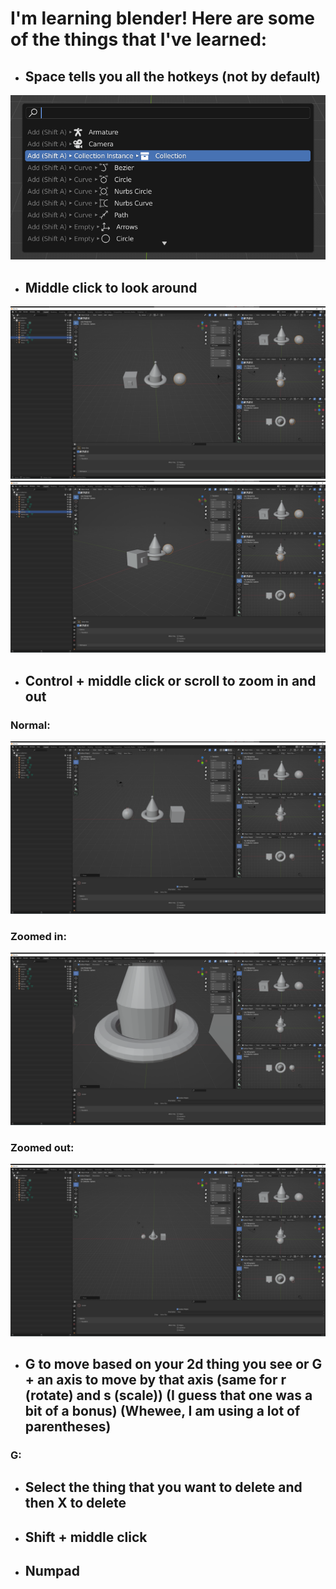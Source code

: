 I'm learning blender! Here are some of the things that I've learned:
=====================================================================
* ## Space tells you all the hotkeys (not by default)
![](Images/search.png)
* ## Middle click to look around
![](Images/moving_the_screen_part_1.png)
![](Images/moving_the_screen_part_2.png)
* ## Control + middle click or scroll to zoom in and out
### Normal:
![](Images/zooming_in_and_out_normal.png)
### Zoomed in:
![](Images/zooming_in_and_out_zoomed_in.png)
### Zoomed out:
![](Images/zooming_in_and_out_zoomed_out.png)
* ## G to move based on your 2d thing you see or G + an axis to move by that axis (same for r (rotate) and s (scale)) (I guess that one was a bit of a bonus) (Whewee, I am using a lot of parentheses)
### G:

* ## Select the thing that you want to delete and then X to delete
* ## Shift + middle click
* ## Numpad